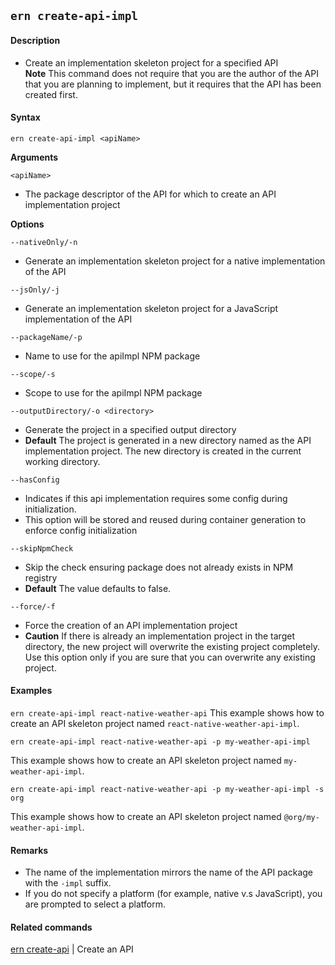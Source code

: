 ## `ern create-api-impl`

#### Description

* Create an implementation skeleton project for a specified API  
**Note** This command does not require that you are the author of the API that you are planning to implement, but it requires that the API has been created first.  

#### Syntax

`ern create-api-impl <apiName>`  

**Arguments**

`<apiName>`

* The package descriptor of the API for which to create an API implementation project

**Options**  

`--nativeOnly/-n`

* Generate an implementation skeleton project for a native implementation of the API  

`--jsOnly/-j`

* Generate an implementation skeleton project for a JavaScript implementation of the API
  
`--packageName/-p`
* Name to use for the apiImpl NPM package

`--scope/-s`
* Scope to use for the apiImpl NPM package

`--outputDirectory/-o <directory>`

* Generate the project in a specified output directory  
* **Default**  The project is generated in a new directory named as the API implementation project. The new directory is created in the current working directory.  

`--hasConfig`
* Indicates if this api implementation requires some config during initialization.
* This option will be stored and reused during container generation to enforce config initialization

`--skipNpmCheck`
* Skip the check ensuring package does not already exists in NPM registry
* **Default** The value defaults to false. 

`--force/-f`

* Force the creation of an API implementation project  
* **Caution**  If there is already an implementation project in the target directory, the new project will overwrite the existing project completely. Use this option only if you are sure that you can overwrite any existing project.  

#### Examples

`ern create-api-impl react-native-weather-api`
This example shows how to create an API skeleton project named `react-native-weather-api-impl`.

`ern create-api-impl react-native-weather-api -p my-weather-api-impl`

This example shows how to create an API skeleton project named `my-weather-api-impl`.

`ern create-api-impl react-native-weather-api -p my-weather-api-impl -s org`

This example shows how to create an API skeleton project named `@org/my-weather-api-impl`.


#### Remarks

* The name of the implementation mirrors the name of the API package with the `-impl` suffix.  
* If you do not specify a platform (for example, native v.s JavaScript), you are prompted to select a platform.    

#### Related commands

[ern create-api] | Create an API


[ern create-api]: ./create-api.md